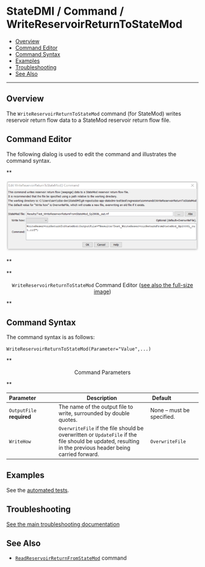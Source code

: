 # StateDMI / Command / WriteReservoirReturnToStateMod #

* [Overview](#overview)
* [Command Editor](#command-editor)
* [Command Syntax](#command-syntax)
* [Examples](#examples)
* [Troubleshooting](#troubleshooting)
* [See Also](#see-also)

-------------------------

## Overview ##

The `WriteReservoirReturnToStateMod` command (for StateMod)
writes reservoir return flow data to a StateMod reservoir return flow file.

## Command Editor ##

The following dialog is used to edit the command and illustrates the command syntax.

**<p style="text-align: center;">
![WriteReservoirReturnToStateMod command editor](WriteReservoirReturnToStateMod.png)
</p>**

**<p style="text-align: center;">
`WriteReservoirReturnToStateMod` Command Editor (<a href="../WriteReservoirReturnToStateMod.png">see also the full-size image</a>)
</p>**

## Command Syntax ##

The command syntax is as follows:

```text
WriteReservoirReturnToStateMod(Parameter="Value",...)
```
**<p style="text-align: center;">
Command Parameters
</p>**

| **Parameter**&nbsp;&nbsp;&nbsp;&nbsp;&nbsp;&nbsp;&nbsp;&nbsp;&nbsp;&nbsp;&nbsp;&nbsp; | **Description** | **Default**&nbsp;&nbsp;&nbsp;&nbsp;&nbsp;&nbsp;&nbsp;&nbsp;&nbsp;&nbsp;&nbsp;&nbsp;&nbsp;&nbsp;&nbsp;&nbsp; |
| --------------|-----------------|----------------- |
| `OutputFile`<br>**required** | The name of the output file to write, surrounded by double quotes. | None – must be specified. |
| `WriteHow` | `OverwriteFile` if the file should be overwritten or `UpdateFile` if the file should be updated, resulting in the previous header being carried forward. | `OverwriteFile` |

## Examples ##

See the [automated tests](https://github.com/OpenCDSS/cdss-app-statedmi-test/tree/master/test/regression/commands/WriteReservoirReturnToStateMod).

## Troubleshooting ##

[See the main troubleshooting documentation](../../troubleshooting/troubleshooting.md)

## See Also ##

* [`ReadReservoirReturnFromStateMod`](../ReadReservoirReturnFromStateMod/ReadReservoirReturnFromStateMod.md) command
